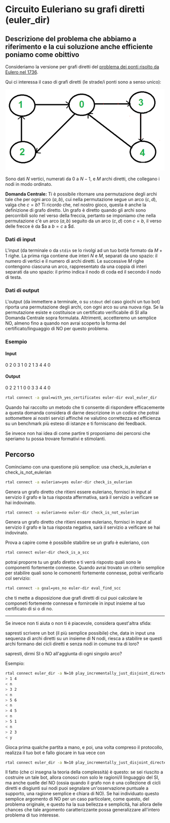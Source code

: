 # Circuito Euleriano su grafi diretti (euler_dir)

## Descrizione del problema che abbiamo a riferimento e la cui soluzione anche efficiente poniamo come obittivo
   
Consideriamo la versione per grafi diretti del [problema dei ponti risolto da Eulero nel 1736](https://en.wikipedia.org/wiki/Seven_Bridges_of_K%C3%B6nigsberg).

Qui ci interessa il caso di grafi diretti (le strade/i ponti sono a senso unico):

![image](figs/euler-dir.png)

Sono dati $N$ vertici, numerati da $0$ a $N-1$, e $M$ archi diretti, che collegano i nodi in modo ordinato.

  <strong>Domanda Centrale:</strong> Ti è possibile ritornare una permutazione degli archi tale che per ogni arco $(a,b)$, cui nella permutazione segue un arco $(c,d)$, valga che $c = b$? 
Ti ricordo che, nel nostro gioco, questa è anche la definizione di grafo diretto. Un grafo è diretto quando gli archi sono percorribili solo nel verso della freccia, pertanto se imponiamo che nella permutazione c'è un arco $(a,b)$ seguito da un arco $(c,d)$ con $c = b$, il verso delle frecce è da $a a $b = c$ a $d.


### Dati di input
  
L'input (da terminale o da `stdin` se lo rivolgi ad un tuo bot)è formato da $M+1$ righe. 
La prima riga contiene due interi $N$ e $M$, separati da uno spazio: il numero di vertici e il numero di archi diretti.
Le successive $M$ righe contengono ciascuna un arco, rappresentato da una coppia di interi separati da uno spazio: il primo indica il nodo di coda ed il secondo il nodo di testa.

### Dati di output

L'output (da immettere a terminale, o su `stdout` del caso giochi un tuo bot) riporta una permutazione degli archi, con ogni arco su una nuova riga.
Se la permutazione esiste e costituisce un certificato verificabile di SI alla Domanda Centrale sopra formulata.
Altrimenti, accetteremo un semplice NO, almeno fino a quando non avrai scoperto la forma del certificato/linguaggio di NO per questo problema.

### Esempio

#### Input

0 2
0 3
1 0
2 1
3 4
4 0

#### Output

0 2
2 1
1 0
0 3
3 4
4 0

```bash
rtal connect -a goal=with_yes_certificates euler-dir eval_euler_dir
```
Quando hai raccolto un metodo che ti consente di rispondere efficacemente a questa domanda considera di darne descrizione in un codice che potrai sottomettere ai nostri servizi affinché ne valutino correttezza ed efficienza su un benchmark più esteso di istanze e ti forniscano dei feedback.

Se invece non hai idea di come partire ti proponiamo dei percorsi che speriamo tu possa trovare formativi e stimolanti.

## Percorso

Cominciamo con una questione più semplice: usa check_is_eulerian e check_is_not_eulerian
```bash
rtal connect -a eulerian=yes euler-dir check_is_eulerian
```
Genera un grafo diretto che ritieni essere euleriano, fornisci in input al servizio il grafo e la tua risposta affermativa, sarà il servizio a veificare se hai indovinato.
```bash
rtal connect -a eulerian=no euler-dir check_is_not_eulerian
```
Genera un grafo diretto che ritieni essere euleriano, fornisci in input al servizio il grafo e la tua risposta negativa, sarà il servizio a veificare se hai indovinato.

Prova a capire come è possibile stabilire se un grafo è euleriano, con 
```bash
rtal connect euler-dir check_is_a_scc
```
potrai proporre tu un grafo diretto e ti verrà risposto quali sono le componenti fortemente connesse.
Quando avrai trovato un criterio semplice per stabilire quali sono le comonenti fortemente connesse, potrai verificarlo col servizio:
```bash
rtal connect -a goal=yes_no euler-dir eval_find_scc
```
che ti mette a disposizione due grafi diretti di cui puoi calcolare le componeti fortemente connesse e fornircele in input insieme al tuo certificato di si o di no.

------------------------------------------------

Se invece non ti aiuta o non ti è piacevole, considera quest'altra sfida:

   sapresti scrivere un bot (il più semplice possibile) che, data in input una sequenza di archi diretti su un insieme di N nodi, riesca a stabilire se questi archi formano dei cicli diretti e senza nodi in comune tra di loro?

   sapresti, dirmi SI o NO all'aggiunta di ogni singolo arco?

Esempio:
```bash
rtal connect euler_dir -a N=10 play_incrementally_just_disjoint_directed_cycles
> 1 4
< n
> 3 2
< n
> 5 6
< n
> 4 5
< n
> 5 1
< n
> 2 3
< y
```
Gioca prima qualche partita a mano, e poi, una volta compreso il protocollo, realizza il tuo bot e fallo giocare in tua vece con 

```bash
rtal connect euler_dir -a N=10 play_incrementally_just_disjoint_directed_cycles -- python my_bot.py
```

Il fatto (che ci insegna la teoria della complessità) è questo:
se sei riuscito a costruire un tale bot, allora conosci non solo le ragioni/il linguaggio del SI, ma anche quelle del NO (ossia quando il grafo non è una collezione di cicli diretti e disgiunti sui nodi puoi segnalare un'osservazione puntuale a supporto, una ragione semplice e chiara di NO).
Se hai individuato questo semplice argomento di NO per un caso particolare, come questo, del problema originale, e questo ha la sua bellezza e semplicità, hai allora delle chances che tale argomento caratterizzante possa generalizzare all'intero problema di tuo interesse.
  








